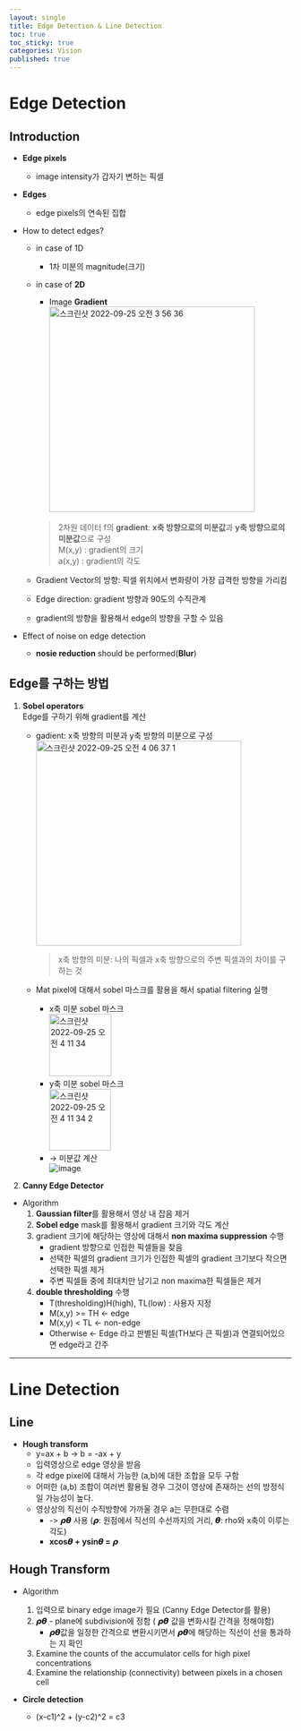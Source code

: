 ```yaml
---
layout: single
title: Edge Detection & Line Detection
toc: true
toc_sticky: true
categories: Vision
published: true
---
```

# Edge Detection

## Introduction
* **Edge pixels**
    * image intensity가 갑자기 변하는 픽셀
* **Edges**
    * edge pixels의 연속된 집합
* How to detect edges? 
    * in case of 1D
        * 1차 미분의 magnitude(크기)
    * in case of **2D**
        * Image **Gradient**<br/>
	  <img width="367" alt="스크린샷 2022-09-25 오전 3 56 36" src="https://user-images.githubusercontent.com/63464299/192156760-26b4c19f-ba4d-4a27-b103-6a34407f2ebe.png"><br/>
	  > 2차원 데이터 f의 **gradient**: **x축 방향으로의 미분값**과 **y축 방향으로의 미분값**으로 구성<br/>
	  > M(x,y) : gradient의 크기<br/>
	  > a(x,y) : gradient의 각도
	  
	* Gradient Vector의 방향: 픽셀 위치에서 변화량이 가장 급격한 방향을 가리킴
	* Edge direction: gradient 방향과 90도의 수직관계
	* gradient의 방향을 활용해서 edge의 방향을 구할 수 있음 

* Effect of noise on edge detection
    * **nosie reduction** should be performed(**Blur**)


## Edge를 구하는 방법
1. **Sobel operators**<br/>
	Edge를 구하기 위해 gradient를 계산<br/>
	* gadient: x축 방향의 미분과 y축 방향의 미분으로 구성
		<img width="366" alt="스크린샷 2022-09-25 오전 4 06 37 1" src="https://user-images.githubusercontent.com/63464299/192157456-93623600-dc76-48fe-9b05-587427adc582.png"><br/>
		> x축 방향의 미분: 나의 픽셀과 x축 방향으로의 주변 픽셀과의 차이를 구하는 것
	
	* Mat pixel에 대해서 sobel 마스크를 활용을 해서 spatial filtering 실행
		* x축 미분 sobel 마스크<br/>
			<img width="111" alt="스크린샷 2022-09-25 오전 4 11 34" src="https://user-images.githubusercontent.com/63464299/192157676-9b06427e-df89-455f-b381-3ca8e5a14a65.png">
		* y축 미분 sobel 마스크<br/>
			<img width="110" alt="스크린샷 2022-09-25 오전 4 11 34 2" src="https://user-images.githubusercontent.com/63464299/192157684-58ffc443-8523-453e-bc91-e4e90c318c9a.png">
		* → 미분값 계산<br/>
			![image](https://user-images.githubusercontent.com/63464299/192157939-6b9cd881-5680-45de-a522-1fd40c9d5078.png)

2. **Canny Edge Detector**
* Algorithm
	1. **Gaussian filter**를 활용해서 영상 내 잡음 제거
	2. **Sobel edge** mask를 활용해서 gradient 크기와 각도 계산
	3. gradient 크기에 해당하는 영상에 대해서 **non maxima suppression** 수행
		* gradient 방향으로 인접한 픽셀들을 찾음
		* 선택한 픽셀의 gradient 크기가 인접한 픽셀의 gradient 크기보다 작으면 선택한 픽셀 제거
		* 주변 픽셀들 중에 최대치만 남기고 non maxima한 픽셀들은 제거
	4. **double thresholding** 수행
		* T(thresholding)H(high), TL(low) : 사용자 지정
		* M(x,y) >= TH <- edge
		* M(x,y) < TL <- non-edge
		* Otherwise <- Edge 라고 판별된 픽셀(TH보다 큰 픽셀)과 연결되어있으면 edge라고 간주

--------------

# Line Detection

## Line
* **Hough transform**
    * y=ax + b -> b = -ax + y
    * 입력영상으로 edge 영상을 받음
    * 각 edge pixel에 대해서 가능한 (a,b)에 대한 조합을 모두 구함
    * 어떠한 (a,b) 조합이 여러번 활용될 경우 그것이 영상에 존재하는 선의 방정식일 가능성이 높다.
    * 영상상의 직선이 수직방향에 가까울 경우 a는 무한대로 수렴
        * -> **𝞺𝞱** 사용 (𝞺: 원점에서 직선의 수선까지의 거리, 𝞱: rho와 x축이 이루는 각도)
        * **xcos𝞱  + ysin𝞱  = 𝞺**

## Hough Transform
* Algorithm
	1. 입력으로 binary edge image가 필요 (Canny Edge Detector를 활용)
	2. 𝞺𝞱 - plane에 subdivision에 정함 ( 𝞺𝞱 값을 변화시킬 간격을 정해야함)
		* 𝞺𝞱값을 일정한 간격으로 변환시키면서 𝞺𝞱에 해당하는 직선이 선을 통과하는 지 확인
	3. Examine the counts of the accumulator cells for high pixel concentrations
	4. Examine the relationship (connectivity) between pixels in a chosen cell

* **Circle detection**
    * (x-c1)^2 + (y-c2)^2 = c3
